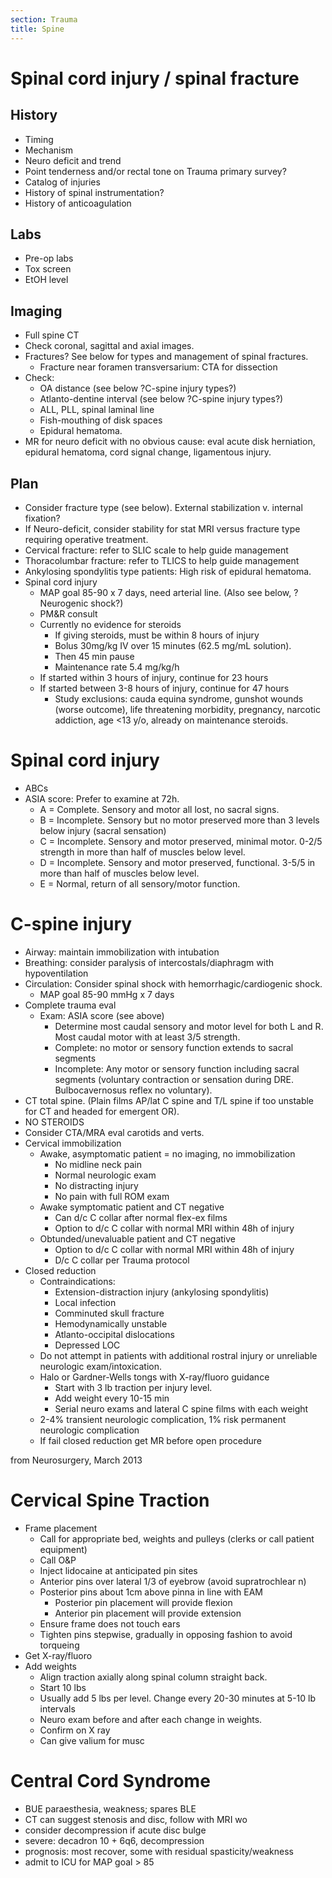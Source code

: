 ```yaml
---
section: Trauma
title: Spine
---
```

# Spinal cord injury / spinal fracture

## History
- Timing
- Mechanism
- Neuro deficit and trend
- Point tenderness and/or rectal tone on Trauma primary survey?
- Catalog of injuries
- History of spinal instrumentation?
- History of anticoagulation

## Labs
- Pre-op labs
- Tox screen
- EtOH level

## Imaging
- Full spine CT
- Check coronal, sagittal and axial images.
- Fractures? See below for types and management of spinal fractures.
  - Fracture near foramen transversarium: CTA for dissection
- Check:
  - OA distance (see below ?C-spine injury types?)
  - Atlanto-dentine interval (see below ?C-spine injury types?)
  - ALL, PLL, spinal laminal line
  - Fish-mouthing of disk spaces
  - Epidural hematoma.
- MR for neuro deficit with no obvious cause: eval acute disk herniation, epidural hematoma, cord signal change, ligamentous injury.

## Plan
- Consider fracture type (see below). External stabilization v. internal fixation?
- If Neuro-deficit, consider stability for stat MRI versus fracture type requiring operative treatment.
- Cervical fracture: refer to SLIC scale to help guide management
- Thoracolumbar fracture: refer to TLICS to help guide management
- Ankylosing spondylitis type patients: High risk of epidural hematoma.
- Spinal cord injury
  - MAP goal 85-90 x 7 days, need arterial line. (Also see below, ?Neurogenic shock?)
  - PM&R consult
  - Currently no evidence for steroids
    - If giving steroids, must be within 8 hours of injury
    - Bolus 30mg/kg IV over 15 minutes (62.5 mg/mL solution).
    - Then 45 min pause
    - Maintenance rate 5.4 mg/kg/h
  - If started within 3 hours of injury, continue for 23 hours
  - If started between 3-8 hours of injury, continue for 47 hours
    - Study exclusions: cauda equina syndrome, gunshot wounds (worse outcome), life threatening morbidity, pregnancy, narcotic addiction, age <13 y/o, already on maintenance steroids.

# Spinal cord injury

- ABCs
- ASIA score: Prefer to examine at 72h.
  - A = Complete. Sensory and motor all lost, no sacral signs.
  - B = Incomplete. Sensory but no motor preserved more than 3 levels below injury (sacral sensation)
  - C = Incomplete. Sensory and motor preserved, minimal motor. 0-2/5 strength in more than half of muscles below level.
  - D = Incomplete. Sensory and motor preserved, functional. 3-5/5 in more than half of muscles below level.
  - E = Normal, return of all sensory/motor function.

# C-spine injury
- Airway: maintain immobilization with intubation
- Breathing: consider paralysis of intercostals/diaphragm with hypoventilation
- Circulation: Consider spinal shock with hemorrhagic/cardiogenic shock.
  - MAP goal 85-90 mmHg x 7 days
- Complete trauma eval
  - Exam: ASIA score (see above)
    - Determine most caudal sensory and motor level for both L and R. Most caudal motor with at least 3/5 strength.
    - Complete: no motor or sensory function extends to sacral segments
    - Incomplete: Any motor or sensory function including sacral segments (voluntary contraction or sensation during DRE. Bulbocavernosus reflex no voluntary).
- CT total spine. (Plain films AP/lat C spine and T/L spine if too unstable for CT and headed for emergent OR).
- NO STEROIDS
- Consider CTA/MRA eval carotids and verts.
- Cervical immobilization
  - Awake, asymptomatic patient = no imaging, no immobilization
    - No midline neck pain
    - Normal neurologic exam
    - No distracting injury
    - No pain with full ROM exam
  - Awake symptomatic patient and CT negative
    - Can d/c C collar after normal flex-ex films
    - Option to d/c C collar with normal MRI within 48h of injury
  - Obtunded/unevaluable patient and CT negative
    - Option to d/c C collar with normal MRI within 48h of injury
    - D/c C collar per Trauma protocol
- Closed reduction
  - Contraindications:
    - Extension-distraction injury (ankylosing spondylitis)
    - Local infection
    - Comminuted skull fracture
    - Hemodynamically unstable
    - Atlanto-occipital dislocations
    - Depressed LOC
  - Do not attempt in patients with additional rostral injury or unreliable neurologic exam/intoxication.
  - Halo or Gardner-Wells tongs with X-ray/fluoro guidance
    - Start with 3 lb traction per injury level.
    - Add weight every 10-15 min
    - Serial neuro exams and lateral C spine films with each weight
  - 2-4% transient neurologic complication, 1% risk permanent neurologic complication
  - If fail closed reduction get MR before open procedure

from Neurosurgery, March 2013


# Cervical Spine Traction
- Frame placement
  - Call for appropriate bed, weights and pulleys (clerks or call patient equipment)
  - Call O&P
  - Inject lidocaine at anticipated pin sites
  - Anterior pins over lateral 1/3 of eyebrow (avoid supratrochlear n)
  - Posterior pins about 1cm above pinna in line with EAM
    - Posterior pin placement will provide flexion
    - Anterior pin placement will provide extension
  - Ensure frame does not touch ears
  - Tighten pins stepwise, gradually in opposing fashion to avoid torqueing
- Get X-ray/fluoro
- Add weights
  - Align traction axially along spinal column straight back.
  - Start 10 lbs
  - Usually add 5 lbs per level. Change every 20-30 minutes at 5-10 lb intervals
  - Neuro exam before and after each change in weights.
  - Confirm on X ray
  - Can give valium for musc

# Central Cord Syndrome

- BUE paraesthesia, weakness; spares BLE
- CT can suggest stenosis and disc, follow with MRI wo
- consider decompression if acute disc bulge
- severe: decadron 10 + 6q6, decompression
- prognosis: most recover, some with residual spasticity/weakness
- admit to ICU for MAP goal > 85

